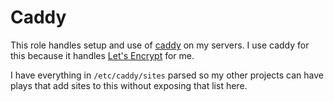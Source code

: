 Caddy
=====

This role handles setup and use of [caddy](https://caddyserver.com) on my 
servers. I use caddy for this because it handles
[Let's Encrypt](https://letsencrypt.org/) for me.

I have everything in `/etc/caddy/sites` parsed so my other projects can have 
plays that add sites to this without exposing that list here.
